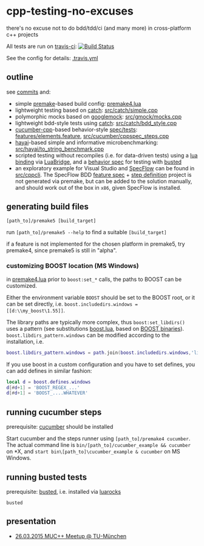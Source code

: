 # cpp-testing-no-excuses

there's no excuse not to do bdd/tdd/ci (and many more) in cross-platform c++ projects

All tests are run on [travis-ci](https://travis-ci.org):
[![Build Status](https://travis-ci.org/d-led/cpp-testing-no-excuses.svg?branch=master)](https://travis-ci.org/d-led/cpp-testing-no-excuses)

See the config for details: [.travis.yml](.travis.yml)

## outline

see [commits](https://github.com/d-led/cpp-testing-no-excuses/commits/master) and:

- simple [premake](industriousone.com/premake)-based build config: [premake4.lua](premake4.lua)
- lightweight testing based on [catch](http://catch-lib.net): [src/catch/simple.cpp](src/catch/simple.cpp)
- polymorphic mocks based on [googlemock](https://code.google.com/p/googlemock/): [src/gmock/mocks.cpp](src/gmock/mocks.cpp)
- lightweight bdd-style tests using [catch](http://catch-lib.net): [src/catch/bdd_style.cpp](src/catch/bdd_style.cpp)
- [cucumber-cpp](https://github.com/cucumber/cucumber-cpp)-based behavior-style [spec/tests](https://cukes.info): [features/elements.feature](features/elements.feature), [src/cucumber/cppspec_steps.cpp](src/cucumber/cppspec_steps.cpp)
- [hayai](https://github.com/nickbruun/hayai)-based simple and informative microbenchmarking: [src/hayai/to_string_benchmark.cpp](src/hayai/to_string_benchmark.cpp)
- scripted testing without recompiles (i.e. for data-driven tests) using a [lua binding](src/lua/bindings.cpp) via [LuaBridge](https://github.com/vinniefalco/LuaBridge), and a [behavior spec](spec/counter_spec.lua) for testing with [busted](https://github.com/Olivine-Labs/busted)
- an exploratory example for Visual Studio and [SpecFlow](www.specflow.org) can be found in [src/cppcli](src/cppcli). The SpecFlow BDD [feature spec](src/cppcli/My.Spec/oracle.feature) + [step definition](src/cppcli/My.Spec/OracleSteps.cs)  project is not generated via premake, but can be added to the solution manually, and should work out of the box in `x86`, given SpecFlow is installed.

## generating build files

`[path_to]/premake5 [build_target]`

run `[path_to]/premake5 --help` to find a suitable `[build_target]`

if a feature is not implemented for the chosen platform in premake5, try premake4, since premake5 is still in "alpha".

### customizing BOOST location (MS Windows)

in [premake4.lua](premake4.lua) prior to `boost:set_*` calls, the paths to BOOST can be customized.

Either the environment variable `BOOST` should be set to the BOOST root, or it can be set directly, i.e. `boost.includedirs.windows = [[d:\\my_boost\1.55]]`.

The library paths are typically more complex, thus `boost:set_libdirs()` uses a pattern (see substitutions [boost.lua](https://github.com/d-led/premake-meta-cpp/blob/master/recipes/boost.lua#L60-L73), based on [BOOST binaries](http://sourceforge.net/projects/boost/files/boost-binaries/)). `boost.libdirs_pattern.windows` can be modified according to the installation, i.e.

```lua
boost.libdirs_pattern.windows = path.join(boost.includedirs.windows,'lib/$(PlatformTarget)')
```

If you use boost in a custom configuration and you have to set defines, you can add defines in similar fashion:

```lua
local d = boost.defines.windows
d[#d+1] = 'BOOST_REGEX_...'
d[#d+1] = 'BOOST_....WHATEVER'
```

## running cucumber steps

prerequisite: [cucumber](https://cukes.info) should be installed

Start cucumber and the steps runner using `[path_to]/premake4 cucumber`. The actual command line is `bin/[path_to]/cucumber_example && cucumber` on *X, and `start bin\[path_to]\cucumber_example & cucumber` on MS Windows.

## running busted tests

prerequisite: [busted](https://github.com/Olivine-Labs/busted), i.e. installed via [luarocks](https://rocks.moonscript.org/)

`busted`

## presentation

- [26.03.2015 MUC++ Meetup @ TU-München](doc/2015_03_26_dled_no_excuses_meetup_at_tum.pdf)
